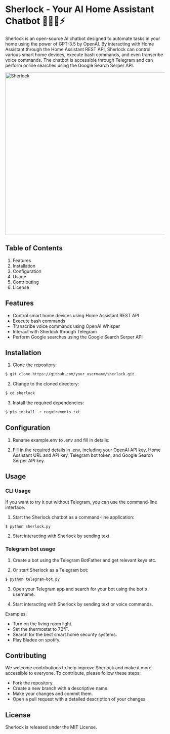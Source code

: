 # Sherlock - Your AI Home Assistant Chatbot 🕵🏻‍♂️⚡️

Sherlock is an open-source AI chatbot designed to automate tasks in your home using the power of GPT-3.5 by OpenAI. By interacting with Home Assistant through the Home Assistant REST API, Sherlock can control various smart home devices, execute bash commands, and even transcribe voice commands. The chatbot is accessible through Telegram and can perform online searches using the Google Search Serper API.

<img width="514" alt="Sherlock" src="https://user-images.githubusercontent.com/1856197/229633885-aae585a9-1e5b-4225-83a8-c31a09d57b2a.png">

## Table of Contents

1. Features
2. Installation
3. Configuration
4. Usage
5. Contributing
6. License

## Features

- Control smart home devices using Home Assistant REST API
- Execute bash commands
- Transcribe voice commands using OpenAI Whisper
- Interact with Sherlock through Telegram
- Perform Google searches using the Google Search Serper API

## Installation

1. Clone the repository:

```bash
$ git clone https://github.com/your_username/sherlock.git
```

2. Change to the cloned directory:

```bash
$ cd sherlock
```

3. Install the required dependencies:

```bash
$ pip install -r requirements.txt
```

## Configuration

1. Rename example.env to .env and fill in details:

2. Fill in the required details in .env, including your OpenAI API key, Home Assistant URL and API key, Telegram bot token, and Google Search Serper API key.

## Usage

### CLI Usage

If you want to try it out without Telegram, you can use the command-line interface.

1. Start the Sherlock chatbot as a command-line application:

```bash
$ python sherlock.py
```

2. Start interacting with Sherlock by sending text.

### Telegram bot usage

1. Create a bot using the Telegram BotFather and get relevant keys etc.

2. Or start Sherlock as a Telegram bot:

```bash
$ python telegram-bot.py
```

3. Open your Telegram app and search for your bot using the bot's username.

4. Start interacting with Sherlock by sending text or voice commands.

Examples:

- Turn on the living room light.
- Set the thermostat to 72°F.
- Search for the best smart home security systems.
- Play Bladee on spotify.

## Contributing

We welcome contributions to help improve Sherlock and make it more accessible to everyone. To contribute, please follow these steps:

- Fork the repository.
- Create a new branch with a descriptive name.
- Make your changes and commit them.
- Open a pull request with a detailed description of your changes.

## License

Sherlock is released under the MIT License.
